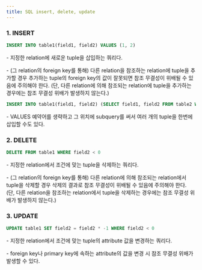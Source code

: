 ```yaml
---
title: SQL insert, delete, update
---
```


### 1. INSERT

```sql
INSERT INTO table1(field1, field2) VALUES (1, 2)
```

\- 지정한 relation에 새로운 tuple을 삽입하는 쿼리다. 

\- (그 relation의 foreign key를 통해) 다른 relation을 참조하는 relation에 tuple을 추가할 경우 추가하는 tuple의 foreign key의 값이 잘못되면 참조 무결성이 위배될 수 있음에 주의해야 한다. (단, 다른 relation에 의해 참조되는 relation에 tuple을 추가하는 경우에는 참조 무결성 위배가 발생하지 않는다.)

```sql
INSERT INTO table1(field1, field2) (SELECT field1, field2 FROM table2 WHERE field2 > 0)
```

\- VALUES 예약어를 생략하고 그 위치에 subquery를 써서 여러 개의 tuple을 한번에 삽입할 수도 있다.



### 2. DELETE

```sql
DELETE FROM table1 WHERE field2 < 0
```

\- 지정한 relation에서 조건에 맞는 tuple을 삭제하는 쿼리다.

\- (그 relation의 foreign key를 통해) 다른 relation에 의해 참조되는 relation에서 tuple을 삭제할 경우 삭제의 결과로 참조 무결성이 위배될 수 있음에 주의해야 한다. (단, 다른 relation을 참조하는 relation에서 tuple을 삭제하는 경우에는 참조 무결성 위배가 발생하지 않는다.)


### 3. UPDATE

```sql
UPDATE table1 SET field2 = field2 * -1 WHERE field2 < 0
```

\- 지정한 relation에서 조건에 맞는 tuple의 attribute 값을 변경하는 쿼리다.

\- foreign key나 primary key에 속하는 attribute의 값을 변경 시 참조 무결성 위배가 발생할 수 있다.